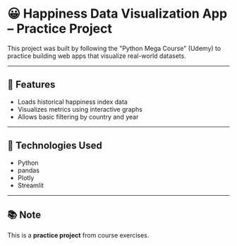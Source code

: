 # 😀 Happiness Data Visualization App – Practice Project

This project was built by following the "Python Mega Course" (Udemy) to practice building web apps that visualize real-world datasets.

---

## 🚀 Features
- Loads historical happiness index data
- Visualizes metrics using interactive graphs
- Allows basic filtering by country and year

---

## 🔧 Technologies Used
- Python
- pandas
- Plotly
- Streamlit

---

## 📚 Note
This is a **practice project** from course exercises.
